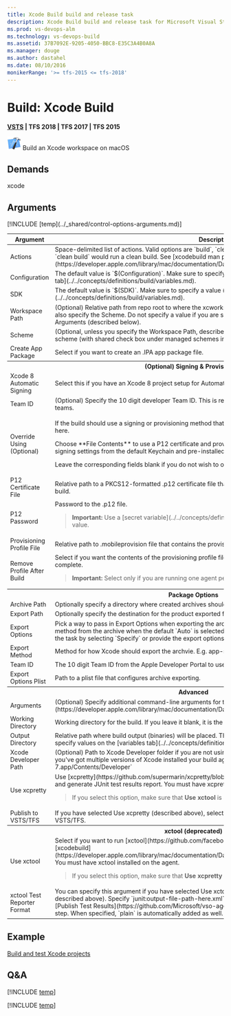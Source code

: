```yaml
---
title: Xcode Build build and release task
description: Xcode Build build and release task for Microsoft Visual Studio Team Services (VSTS) and Microsoft Team Foundation Server (TFS)
ms.prod: vs-devops-alm
ms.technology: vs-devops-build
ms.assetid: 37B7092E-9205-4050-BBC8-E35C3A4B0A8A
ms.manager: douge
ms.author: dastahel
ms.date: 08/10/2016
monikerRange: '>= tfs-2015 <= tfs-2018'
---
```



# Build: Xcode Build

**[VSTS](xcode.md) | TFS 2018 | TFS 2017 | TFS 2015**

![icon](_img/xcode.png) Build an Xcode workspace on macOS

## Demands

xcode

## Arguments

<table>
<thead>
<tr>
<th>Argument</th>
<th>Description</th>
</tr>
</thead>
<tr>
<td>Actions</td>
<td>
Space-delimited list of actions.  Valid options are `build`, `clean`, `test`, `analyze`, and `archive`.  For example: `clean build` would run a clean build.  See [xcodebuild man page](https://developer.apple.com/library/mac/documentation/Darwin/Reference/ManPages/man1/xcodebuild.1.html).
</td>
</tr>
<tr>
<td>Configuration</td>
<td>
The default value is `$(Configuration)`. Make sure to specify a value (for example, `Release`) on the [variables tab](../../concepts/definitions/build/variables.md).
</td>
</tr>
<tr>
<td>SDK</td>
<td>
The default value is `$(SDK)`. Make sure to specify a value (for example, `iphonesimulator`) on the [variables tab](../../concepts/definitions/build/variables.md).
</td>
</tr>
<tr>
<td>Workspace Path</td>
<td>
(Optional) Relative path from repo root to where the xcworkspace folder exists. If you specify a value, you must also specify the Scheme. Do not specify a value if you are specifying the **-target** flag in Advanced, Arguments (described below).
</td>
</tr>
<tr>
<td>Scheme</td>
<td>
(Optional, unless you specify the Workspace Path, described above.) Scheme name in Xcode. Must be a shared scheme (with shared check box under managed schemes in Xcode selected).
</td>
</tr>
<tr>
<td>Create App Package</td>
<td>
Select if you want to create an .IPA app package file.
</td>
</tr>
<tr>
<th style="text-align: center" colspan="2">(Optional) Signing &amp; Provisioning</th>
</tr>
<tr>
<td>Xcode 8 Automatic Signing</td>
<td>
Select this if you have an Xcode 8 project setup for Automatic Signing.
</td>
</tr>
<tr>
<td>Team ID</td>
<td>
(Optional) Specify the 10 digit developer Team ID. This is required if you are a member of multiple development teams.
</td>
</tr>
<tr>
<td>Override Using (Optional)</td>
<td>
<p>If the build should use a signing or provisioning method that is different than the default, choose that method here.</p>
<p>Choose **File Contents** to use a P12 certificate and provisioning profile.
Choose **Identifiers** to retrieve signing settings from the default Keychain and pre-installed profiles.</p>
<p>Leave the corresponding fields blank if you do not wish to override default build settings.</p>
</td>
</tr>
<tr>
<td>P12 Certificate File</td>
<td>
Relative path to a PKCS12-formatted .p12 certificate file that contains a signing certificate to be used for this build.
</td>
</tr>
<tr>
<td>P12 Password</td>
<td>
Password to the .p12 file.
<blockquote><strong>Important: </strong> Use a [secret variable](../../concepts/definitions/build/variables.md) to avoid exposing this value.</blockquote>
</td>
</tr>
<tr>
<td>Provisioning Profile File</td>
<td>
Relative path to .mobileprovision file that contains the provisioning profile override to be used for this build.
</td>
</tr>
<tr>
<td>Remove Profile After Build</td>
<td>
Select if you want the contents of the provisioning profile file to be removed from the build agent after the build is complete.
<blockquote><strong>Important: </strong> Select only if you are running one agent per user.</blockquote>
</td>
</tr>
<tr>
<th style="text-align: center" colspan="2">Package Options</th>
</tr>
<tr>
<td>Archive Path</td>
<td>
Optionally specify a directory where created archives should be placed.
</td>
</tr>
<tr>
<td>Export Path</td>
<td>
Optionally specify the destination for the product exported from the archive.
</td>
</tr>
<tr>
<td>Export Options</td>
<td>
Pick a way to pass in Export Options when exporting the archive. The task automatically detects the export method from the archive when the default `Auto` is selected. 
You can specify the export method and Team ID in the task by selecting `Specify` or provide the export options via a plist file by choosing `Plist`.
</td>
</tr>
<tr>
<td>Export Method</td>
<td>
Method for how Xcode should export the archvie. E.g. app-store, package, ad-hoc, enterprise, development.
</td>
</tr>
<tr>
<td>Team ID</td>
<td>
The 10 digit Team ID from the Apple Developer Portal to use for this export.
</td>
</tr>
<tr>
<td>Export Options Plist</td>
<td>
Path to a plist file that configures archive exporting.
</td>
</tr>
<tr>
<th style="text-align: center" colspan="2">Advanced</th>
</tr>
<tr>
<td>Arguments</td>
<td>
(Optional) Specify additional command-line arguments for this build. See [xcodebuild man page](https://developer.apple.com/library/mac/documentation/Darwin/Reference/ManPages/man1/xcodebuild.1.html).
</td>
</tr>
<tr>
<td>Working Directory</td>
<td>
Working directory for the build. If you leave it blank, it is the root of the repo.
</td>
</tr>
<tr>
<td>Output Directory</td>
<td>
Relative path where build output (binaries) will be placed. The default value includes build variables. Make sure to specify values on the [variables tab](../../concepts/definitions/build/variables.md).
</td>
</tr>
<tr>
<td>Xcode Developer Path</td>
<td>
(Optional) Path to Xcode Developer folder if you are not using the system default. Specify this argument when you've got multiple versions of Xcode installed your build agent. For example: `/Applications/Xcode 7.app/Contents/Developer`
</td>
</tr>
<tr>
<td>Use xcpretty</td>
<td>
Use [xcpretty](https://github.com/supermarin/xcpretty/blob/master/README.md) to format xcodebuild output and generate JUnit test results report. You must have xcpretty installed on the agent.
<blockquote>If you select this option, make sure that <strong>Use xctool</strong> is cleared.</blockquote>
</td>
</tr>
<tr>
<td>Publish to VSTS/TFS</td>
<td>
If you have selected Use xcpretty (described above), select this option if you want to publish JUnit Test results to VSTS/TFS.
</td>
</tr>
<tr>
<th style="text-align: center" colspan="2">xctool (deprecated)</th>
</tr>
<tr>
<td>Use xctool</td>
<td>
Select if you want to run [xctool](https://github.com/facebook/xctool/blob/master/README.md) instead of [xcodebuild](https://developer.apple.com/library/mac/documentation/Darwin/Reference/ManPages/man1/xcodebuild.1.html). You must have xctool installed on the agent.
<blockquote>If you select this option, make sure that <strong>Use xcpretty</strong> is cleared.</blockquote>
</td>
</tr>
<tr>
<td>xctool Test Reporter Format</td>
<td>
You can specify this argument if you have selected Use xctool and included `test` in Actions (arguments described above). Specify `junit:output-file-path-here.xml` to generate a file that you can publish using the [Publish Test Results](https://github.com/Microsoft/vso-agent-tasks/tree/master/Tasks/PublishTestResults) step. When specified, `plain` is automatically added as well.
</td>
</tr>
[!INCLUDE [temp](../_shared/control-options-arguments.md)]
</table>

## Example 

[Build and test Xcode projects](../../apps/mobile/xcode-ios.md)


## Q&A
<!-- BEGINSECTION class="md-qanda" -->

[!INCLUDE [temp](../../_shared/qa-agents.md)]

[!INCLUDE [temp](../../_shared/qa-versions.md)]

<!-- ENDSECTION -->
